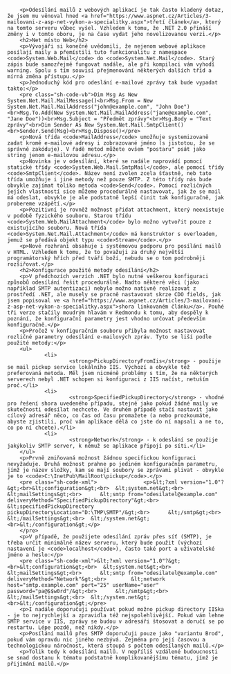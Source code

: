 <!-- dcterms:identifier = aspnetcz#79 -->
<!-- dcterms:title = Odesílání e-mailů z prostředí .NET 2.0 -->
<!-- dcterms:abstract = Odesílání mailů z webových aplikací je tak často kladený dotaz, že jsem mu věnoval hned třetí článek, který na tomto serveru vůbec vyšel. Vzhledem k tomu, že .NET 2.0 přináší změny i v tomto oboru, je na čase vydat jeho novelizovanou verzi. -->
<!-- np9:categoryId = 1 -->
<!-- x4w:category = IT -->
<!-- np9:authorId = 1 -->
<!-- np9:authorEmail = michal.valasek@altairis.cz -->
<!-- dcterms:creator = Michal Altair Valášek -->
<!-- dcterms:created = 2006-02-27T04:16:24.957+01:00 -->
<!-- dcterms:dateAccepted = 2006-02-27T04:16:24.957+01:00 -->


		<p>Odesílání mailů z webových aplikací je tak často kladený dotaz, že jsem mu věnoval hned <a href="https://www.aspnet.cz/Articles/3-mailovani-z-asp-net-vykon-a-specialitky.aspx">třetí článek</a>, který na tomto serveru vůbec vyšel. Vzhledem k tomu, že .NET 2.0 přináší změny i v tomto oboru, je na čase vydat jeho novelizovanou verzi.</p>
		<h2>Net místo Web</h2>
		<p>Vývojáři si konečně uvědomili, že nejenom webové aplikace posílají maily a přemístili tuto funkcionalitu z namespace <code>System.Web.Mail</code> do <code>System.Net.Mail</code>. Starý zápis bude samozřejmě fungovat nadále, ale při kompilaci vám vyhodí warning. Spolu s tím souvisí přejmenování některých dalších tříd a mírná změna přístupu.</p>
		<p>Jednoduchý kód pro odeslání e-mailové zprávy tak bude vypadat takto:</p>
		<pre class="sh-code-vb">Dim Msg As New System.Net.Mail.MailMessage()<br>Msg.From = New System.Net.Mail.MailAddress("john@example.com", "John Doe")<br>Msg.To.Add(New System.Net.Mail.MailAddress("jane@example.com", "Jane Doe"))<br>Msg.Subject = "Předmět zprávy"<br>Msg.Body = "Text zprávy"<br>Dim Sender As New System.Net.Mail.SmtpClient()<br>Sender.Send(Msg)<br>Msg.Dispose()</pre>
		<p>Nová třída <code>MailAddress</code> umožňuje systemizovaně zadat kromě e-mailové adresy i zobrazované jméno (s jistotou, že se správně zakóduje). V řadě metod můžete ovšem "postaru" psát jako string jenom e-mailovou adresu.</p>
		<p>Novinka je v odesílání, které se nadále naprovádí pomocí statické třídy <code>System.Web.Mail.SmtpMail</code>, ale pomocí třídy <code>SmtpClient</code>. Název není zvolen zcela šťastně, neb tato třída umožňuje i jiné metody než pouze SMTP. Z této třídy nás bude obvykle zajímat toliko metoda <code>Send</code>. Pomocí rozličných jejích vlastností sice můžeme procedurálně nastavovat, jak že se mail má odeslat, obvykle je ale podstatně lepší činit tak konfiguračně, jak probereme vzápětí.</p>
		<p>Pozitivní je rovněž možnost přidat attachment, který neexistuje v podobě fyzického souboru. Starou třídu <code>System.Web.MailAttachment</code> bylo možno vytvořit pouze z existujícího souboru. Nová třída <code>System.Net.Mail.Attachment</code> má konstruktor s overloadem, jemuž se předává objekt typu <code>Stream</code>.</p>
		<p>Nové rozhraní obsahuje i systémovou podporu pro posílání mailů v HTML. Vzhledem k tomu, že to považuji za druhý největší programátorský hřích před tváří boží, nebudu se o tom podrobněji rozšiřovat.</p>
		<h2>Konfigurace použité metody odesílání</h2>
		<p>V předchozích verzích .NET bylo nutné veškerou konfiguraci způsobů odesílání řešit procedurálně. Nadto některé věci (jako například SMTP autentizaci) nebylo možno nativně realizovat z prostředí .NET, ale musely se pracně nastavovat skrze CDO fields, jak jsem popisoval ve <a href="https://www.aspnet.cz/Articles/3-mailovani-z-asp-net-vykon-a-specialitky.aspx">shora linkovaném článku</a>. Pouhé tři verze stačily moudrým hlavám v Redmondu k tomu, aby dospěly k poznání, že konfigurační parametry jest vhodno určovat především konfiguračně.</p>
		<p>Pročež v konfiguračním souboru přibyla možnost nastavovat rozličné parametry odesílání e-mailových zpráv. Tyto se liší podle použité metody:</p>
		<ul>
				<li>
						<strong>PickupDirectoryFromIis</strong> - použije se mail pickup service lokálního IIS. Výchozí a obvykle též preferovaná metoda. Měl jsem nicméně problémy s tím, že na některých serverech nebyl .NET schopen si konfiguraci z IIS načíst, netuším proč.</li>
				<li>
						<strong>SpecifiedPickupDirectory</strong> - vhodné pro řešení shora uvedeného případu, stejně jako pokud žádné maily ve skutečnosti odesílat nechcete. Ve druhém případě stačí nastavit jako cílový adresář něco, co čas od času promažete (a nebo prozkoumáte, abyste zjistili, proč vám aplikace dělá co jste do ní napsali a ne to, co po ní chcete).</li>
				<li>
						<strong>Network</strong> - k odeslání se použije jakýkoliv SMTP server, k němuž se aplikace připojí po síti.</li>
		</ul>
		<p>Prvně zmiňovaná možnost žádnou specifickou konfiguraci nevyžaduje. Druhá možnost prahne po jediném konfiguračním parametru, jímž je název složky, kam se mají soubory se zprávami plivat - obvykle je to <code>C:\InetPub\MailRoot\pickup</code>.</p>
		<pre class="sh-code-xml">				<p>&lt;?xml version="1.0"?&gt;<br>&lt;configuration&gt;<br>  &lt;system.net&gt;<br>    &lt;mailSettings&gt;<br>      &lt;smtp from="odesilatel@example.com" deliveryMethod="SpecifiedPickupDirectory"&gt;<br>        &lt;specifiedPickupDirectory pickupDirectoryLocation="D:\TMP\SMTP"/&gt;<br>      &lt;/smtp&gt;<br>    &lt;/mailSettings&gt;<br>  &lt;/system.net&gt;<br>&lt;/configuration&gt;</p>
		</pre>
		<p>V případě, že použijete odesílání zpráv přes síť (SMTP), je třeba určit minimálně název serveru, který bude použit (výchozí nastavení je <code>localhost</code>), často také port a uživatelské jméno a heslo:</p>
		<pre class="sh-code-xml">&lt;?xml version="1.0"?&gt;<br>&lt;configuration&gt;<br>  &lt;system.net&gt;<br>    &lt;mailSettings&gt;<br>      &lt;smtp from="odesilatel@example.com" deliveryMethod="Network"&gt;<br>        &lt;network host="smtp.example.com" port="25" userName="user" password="pa@$$w0rd"/&gt;<br>      &lt;/smtp&gt;<br>    &lt;/mailSettings&gt;<br>  &lt;/system.net&gt;<br>&lt;/configuration&gt;</pre>
		<p>I nadále doporučuji používat pokud možno pickup directory IISka - je to nejrychlejší a zpravidla též nejspolehlivější. Pokud vám lehne SMTP service v IIS, zprávy se budou v adresáři štosovat a doručí se po restartu. Lépe pozdě, než nikdy.</p>
		<p>Posílání mailů přes SMTP doporučuji pouze jako "variantu Brod", pokud vám opravdu nic jiného nezbývá. Zejména pro její časovou a technologickou náročnost, která stoupá s počtem odesílaných mailů.</p>
		<p>Tolik tedy k odesílání mailů. V nepříliš vzdálené budoucnosti se snad dostanu k tématu podstatně komplikovanějšímu tématu, jímž je přijímání mailů.</p>
